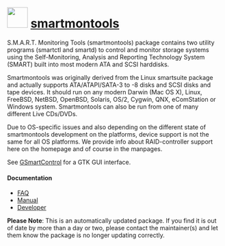 # <img src="https://cdn.jsdelivr.net/gh/mkevenaar/chocolatey-packages@3a4dd0d9974844d8314af5ab64c42003132e4fe1/icons/smartmontools.png" width="48" height="48"/> [smartmontools](https://community.chocolatey.org/packages/smartmontools)

S.M.A.R.T. Monitoring Tools (smartmontools) package contains two utility programs (smartctl and smartd) to control and monitor storage systems using the Self-Monitoring, Analysis and Reporting Technology System (SMART) built into most modern ATA and SCSI harddisks.

Smartmontools was originally derived from the Linux ​smartsuite package and actually supports ATA/ATAPI/SATA-3 to -8 disks and SCSI disks and tape devices. It should run on any modern Darwin (Mac OS X), Linux, FreeBSD, NetBSD, OpenBSD, Solaris, OS/2, Cygwin, QNX, eComStation or Windows system. Smartmontools can also be run from one of many different Live CDs/DVDs.

Due to OS-specific issues and also depending on the different state of smartmontools development on the platforms, device support is not the same for all OS platforms. We provide info about RAID-controller support here on the homepage and of course in the manpages.

See [GSmartControl](https://community.chocolatey.org/packages/gsmartcontrol) for a GTK GUI interface.

#### Documentation

* [FAQ](https://www.smartmontools.org/wiki/FAQ)
* [Manual](https://www.smartmontools.org/wiki/TocDoc)
* [Developer](https://www.smartmontools.org/wiki/TocDeveloper)

**Please Note**: This is an automatically updated package. If you find it is
out of date by more than a day or two, please contact the maintainer(s) and
let them know the package is no longer updating correctly.
